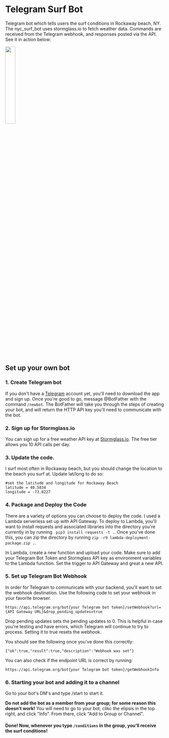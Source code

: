# Telegram Surf Bot
Telegram bot which tells users the surf conditions in Rockaway beach, NY. The nyc_surf_bot uses stormglass.io to fetch weather data. Commands are received from the Telegram webhook, and responses posted via the API. See it in action below: 

<img src="https://github.com/alearjun/nyc_surf_bot/blob/main/nyc_surf_bot.gif" width="25%"/>

## Set up your own bot

### 1. Create Telegram bot

If you don't have a [Telegram](https://telegram.org/) account yet, you'll need to download the app and sign up. Once you're good to go, message @BotFather with the command `/newbot`. The BotFather will take you through the steps of creating your bot, and will return the HTTP API key you'll need to communicate with the bot. 

### 2. Sign up for Stormglass.io

You can sign up for a free weather API key at [Stormglass.io](https://stormglass.io/). The free tier allows you 10 API calls per day.

### 3. Update the code. 

I surf most often in Rockaway beach, but you should change the location to the beach you surf at. Update lat/long to do so: 

```
#set the latitude and longitude for Rockaway Beach
latitude = 40.5834
longitude = -73.8227
```
### 4. Package and Deploy the Code

There are a variety of options you can choose to deploy the code. I used a Lambda serverless set up with API Gateway. To deploy to Lambda, you'll want to install requests and associated libraries into the directory you're currently in by running ` pip3 install requests -t .`. Once you've done this, you can zip the directory by running `zip -r9 lambda-deployment-package.zip .`. 

In Lambda, create a new function and upload your code. Make sure to add your Telegram Bot Token and Stormglass API key as environment variables to the Lambda function. Set the trigger to API Gateway and great a new API. 

### 5. Set up Telegram Bot Webhook 

In order for Telegram to communicate with your backend, you'll want to set the webhook destination. Use the following code to set your webhook in your favorite browser. 

`https://api.telegram.org/bot{your Telegram bot token}/setWebhook?url={API Gateway URL}&drop_pending_updates=true`

Drop pending updates sets the pending updates to 0. This is helpful in case you're testing and have errors, which Telegram will continue to try to process. Setting it to true resets the webhook. 

You should see the following once you've done this correctly: 

`{"ok":true,"result":true,"description":"Webhook was set"}`

You can also check if the endpoint URL is correct by running: 

`https://api.telegram.org/bot{your Telegram bot token}/getWebhookInfo`

### 6. Starting your bot and adding it to a channel

Go to your bot's DM's and type /start to start it.

**Do not add the bot as a member from your group; for some reason this doesn't work!** You will need to go to your bot, clikc the elipsis in the top right, and click "Info". From there, click "Add to Group or Channel". 

#### Done! Now, whenever you type `/conditions` in the group, you'll receive the surf conditions! 
